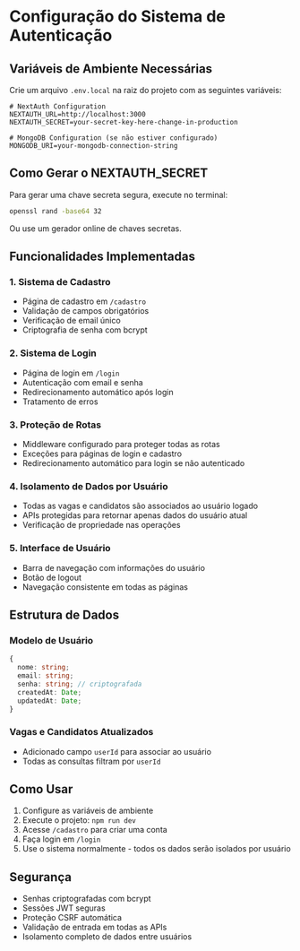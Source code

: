 # Configuração do Sistema de Autenticação

## Variáveis de Ambiente Necessárias

Crie um arquivo `.env.local` na raiz do projeto com as seguintes variáveis:

```env
# NextAuth Configuration
NEXTAUTH_URL=http://localhost:3000
NEXTAUTH_SECRET=your-secret-key-here-change-in-production

# MongoDB Configuration (se não estiver configurado)
MONGODB_URI=your-mongodb-connection-string
```

## Como Gerar o NEXTAUTH_SECRET

Para gerar uma chave secreta segura, execute no terminal:

```bash
openssl rand -base64 32
```

Ou use um gerador online de chaves secretas.

## Funcionalidades Implementadas

### 1. Sistema de Cadastro
- Página de cadastro em `/cadastro`
- Validação de campos obrigatórios
- Verificação de email único
- Criptografia de senha com bcrypt

### 2. Sistema de Login
- Página de login em `/login`
- Autenticação com email e senha
- Redirecionamento automático após login
- Tratamento de erros

### 3. Proteção de Rotas
- Middleware configurado para proteger todas as rotas
- Exceções para páginas de login e cadastro
- Redirecionamento automático para login se não autenticado

### 4. Isolamento de Dados por Usuário
- Todas as vagas e candidatos são associados ao usuário logado
- APIs protegidas para retornar apenas dados do usuário atual
- Verificação de propriedade nas operações

### 5. Interface de Usuário
- Barra de navegação com informações do usuário
- Botão de logout
- Navegação consistente em todas as páginas

## Estrutura de Dados

### Modelo de Usuário
```typescript
{
  nome: string;
  email: string;
  senha: string; // criptografada
  createdAt: Date;
  updatedAt: Date;
}
```

### Vagas e Candidatos Atualizados
- Adicionado campo `userId` para associar ao usuário
- Todas as consultas filtram por `userId`

## Como Usar

1. Configure as variáveis de ambiente
2. Execute o projeto: `npm run dev`
3. Acesse `/cadastro` para criar uma conta
4. Faça login em `/login`
5. Use o sistema normalmente - todos os dados serão isolados por usuário

## Segurança

- Senhas criptografadas com bcrypt
- Sessões JWT seguras
- Proteção CSRF automática
- Validação de entrada em todas as APIs
- Isolamento completo de dados entre usuários
